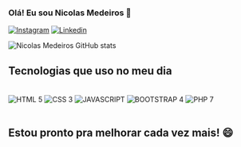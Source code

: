 ### Olá! Eu sou Nicolas Medeiros 👋

[![Instagram](https://img.shields.io/badge/Instagram-E4405F?style=for-the-badge&logo=instagram&logoColor=white)](https://www.instagram.com/nicolasmedeiros_55/)
[![Linkedin](https://img.shields.io/badge/LinkedIn-0077B5?style=for-the-badge&logo=linkedin&logoColor=white)](https://www.linkedin.com/in/nicolas-medeiros-993a79275/)

![Nicolas Medeiros GitHub stats](https://github-readme-stats.vercel.app/api?username=NicolasM30&show_icons=true&theme=dracula)

## Tecnologias que uso no meu dia

<div style="display: inline_block"> <br/>
  <img align="center" alt="HTML 5" src="https://img.shields.io/badge/HTML5-E34F26?style=for-the-badge&logo=html5&logoColor=white">
  <img align="center" alt="CSS 3" src="https://img.shields.io/badge/CSS3-1572B6?style=for-the-badge&logo=css3&logoColor=white">
  <img align="center" alt="JAVASCRIPT" src="https://img.shields.io/badge/JavaScript-F7DF1E?style=for-the-badge&logo=javascript&logoColor=black">
  <img align="center" alt="BOOTSTRAP 4" src="https://img.shields.io/badge/Bootstrap-563D7C?style=for-the-badge&logo=bootstrap&logoColor=white">
   <img align="center" alt="PHP 7" src="https://img.shields.io/badge/PHP-777BB4?style=for-the-badge&logo=php&logoColor=white">
</div>
<br/>

## Estou pronto pra melhorar cada vez mais! 😄
